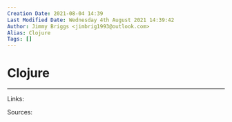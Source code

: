 ```yaml
---
Creation Date: 2021-08-04 14:39
Last Modified Date: Wednesday 4th August 2021 14:39:42
Author: Jimmy Briggs <jimbrig1993@outlook.com>
Alias: Clojure
Tags: []
---
```


# Clojure

***

Links: 

Sources:

